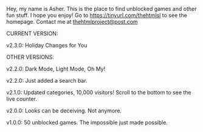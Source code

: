 Hey, my name is Asher. This is the place to find unblocked games and other fun stuff. I hope you enjoy! Go to https://tinyurl.com/thehtmlsl to see the homepage. Contact me at thehtmlproject@post.com

CURRENT VERSION:

v2.3.0: Holiday Changes for You

OTHER VERSIONS:

v2.2.0: Dark Mode, Light Mode, Oh My!

v2.2.0: Just added a search bar.

v2.1.0: Updated categories, 10,000 visitors! Scroll to the bottom to see the live counter.

v2.0.0: Looks can be deceiving. Not anymore.

v1.0.0: 50 unblocked games. The impossible just made possible.


